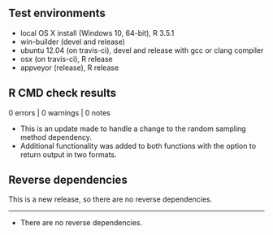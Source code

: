 ## Test environments
* local OS X install (Windows 10, 64-bit), R 3.5.1
* win-builder (devel and release)
* ubuntu 12.04 (on travis-ci), devel and release with gcc or clang compiler
* osx (on travis-ci), R release
* appveyor (release), R release

## R CMD check results

0 errors | 0 warnings | 0 notes

* This is an update made to handle a change to the random sampling method dependency.
* Additional functionality was added to both functions with the option to return output in two formats.

## Reverse dependencies

This is a new release, so there are no reverse dependencies.

---

* There are no reverse dependencies.
